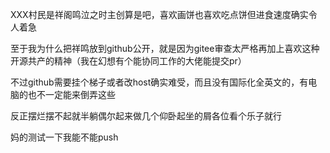 XXX村民是祥阁鸣泣之时主创算是吧，喜欢画饼也喜欢吃点饼但进食速度确实令人着急

至于我为什么把祥鸣放到github公开，就是因为gitee审查太严格再加上喜欢这种开源共产的精神（我在幻想有个能协同工作的大佬能提交pr）

不过github需要挂个梯子或者改host确实难受，而且没有国际化全英文的，有电脑的也不一定能来倒弄这些

反正摆烂摆不起就半躺偶尔起来做几个仰卧起坐的屑各位看个乐子就行



妈的测试一下我能不能push